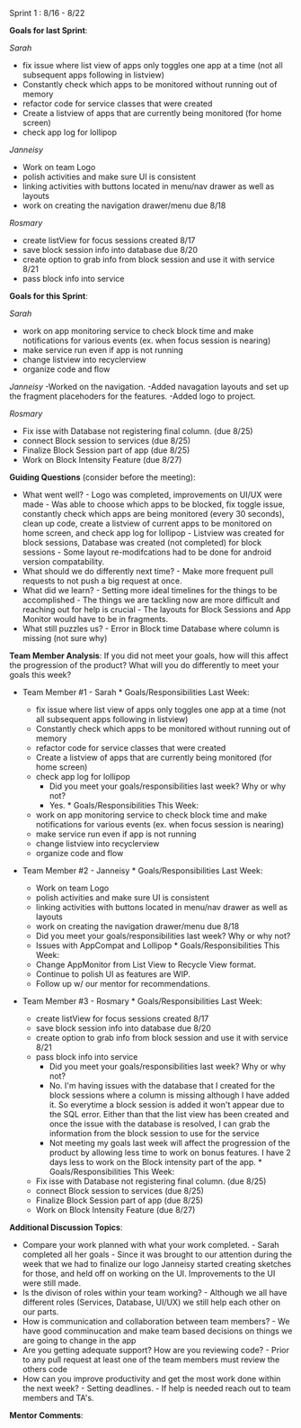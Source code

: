 Sprint 1 : 8/16 - 8/22

**Goals for last Sprint**:

*Sarah* 
  - fix issue where list view of apps only toggles one app at a time (not all subsequent apps following in listview)
  - Constantly check which apps to be monitored without running out of memory
  - refactor code for service classes that were created
  - Create a listview of apps that are currently being monitored (for home screen)
  - check app log for lollipop
  
*Janneisy*
  - Work on team Logo
  - polish activities and make sure UI is consistent
  - linking activities with buttons located in menu/nav drawer as well as layouts
  - work on creating the navigation drawer/menu due 8/18
  
*Rosmary*
  - create listView for focus sessions created 8/17
  - save block session info into database due 8/20
  - create option to grab info from block session and use it with service 8/21
  - pass block info into service

**Goals for this Sprint**:

*Sarah*
  - work on app monitoring service to check block time and make notifications for various events (ex. when focus session is nearing)
  - make service run even if app is not running
  - change listview into recyclerview
  - organize code and flow
  
*Janneisy*
  -Worked on the navigation.
  -Added navagation layouts and set up the fragment placehoders for the features.
  -Added logo to project. 
   
*Rosmary*
  - Fix isse with Database not registering final column. (due 8/25)
  - connect Block session to services (due 8/25)
  - Finalize Block Session part of app (due 8/25)
  - Work on Block Intensity Feature (due 8/27)

**Guiding Questions** (consider before the meeting):

  *  What went well?
    - Logo was completed, improvements on UI/UX were made
    - Was able to choose which apps to be blocked, fix toggle issue, constantly check which apps are being monitored (every 30 seconds), clean up code, create a listview of current apps to be monitored on home screen, and check app log for lollipop
    - Listview was created for block sessions, Database was created (not completed) for block sessions
    - Some layout re-modifcations had to be done for android version compatability. 
  *  What should we do differently next time?
    - Make more frequent pull requests to not push a big request at once. 
  *  What did we learn?
    - Setting more ideal timelines for the things to be accomplished
    - The things we are tackling now are more difficult and reaching out for help is crucial
    - The layouts for Block Sessions and App Monitor would have to be in fragments. 
  *  What still puzzles us?
    - Error in Block time Database where column is missing (not sure why)
    
 
**Team Member Analysis**:
If you did not meet your goals, how will this affect the progression of the product? What will you do differently to meet your goals this week?

  *  Team Member #1 - Sarah
    * Goals/Responsibilities Last Week:
      - fix issue where list view of apps only toggles one app at a time (not all subsequent apps following in listview)
      - Constantly check which apps to be monitored without running out of memory
      - refactor code for service classes that were created
      - Create a listview of apps that are currently being monitored (for home screen)
      - check app log for lollipop
        * Did you meet your goals/responsibilities last week? Why or why not?
        - Yes. 
    * Goals/Responsibilities This Week:
      - work on app monitoring service to check block time and make notifications for various events (ex. when focus session is nearing)
      - make service run even if app is not running
      - change listview into recyclerview
      - organize code and flow
  
  
  *  Team Member #2 - Janneisy
    * Goals/Responsibilities Last Week:
      - Work on team Logo
      - polish activities and make sure UI is consistent
      - linking activities with buttons located in menu/nav drawer as well as layouts
      - work on creating the navigation drawer/menu due 8/18
       * Did you meet your goals/responsibilities last week? Why or why not?
        - Issues with AppCompat and Lollipop
    * Goals/Responsibilities This Week:
      - Change AppMonitor from List View to Recycle View format.
      - Continue to polish UI as features are WIP.
      - Follow up w/ our mentor for recommendations.

  *  Team Member #3 - Rosmary
    * Goals/Responsibilities Last Week:
      - create listView for focus sessions created 8/17
      - save block session info into database due 8/20
      - create option to grab info from block session and use it with service 8/21
      - pass block info into service
        * Did you meet your goals/responsibilities last week? Why or why not?
        - No. I'm having issues with the database that I created for the block sessions where a column is missing although I have added it. So everytime a block session is added it won't appear due to the SQL error. Either than that the list view has been created and once the issue with the database is resolved, I can grab the information from the block session to use for the service
        - Not meeting my goals last week will affect the progression of the product by allowing less time to work on bonus features. I have 2 days less to work on the Block intensity part of the app.
    * Goals/Responsibilities This Week:
      - Fix isse with Database not registering final column. (due 8/25)
      - connect Block session to services (due 8/25)
      - Finalize Block Session part of app (due 8/25)
      - Work on Block Intensity Feature (due 8/27)


**Additional Discussion Topics**:

  *  Compare your work planned with what your work completed. 
    - Sarah completed all her goals
    - Since it was brought to our attention during the week that we had to finalize our logo Janneisy started creating sketches for those, and held off on working on the UI. Improvements to the UI were still made.
  *  Is the divison of roles within your team working?
    - Although we all have different roles (Services, Database, UI/UX) we still help each other on our parts.
  *  How is communication and collaboration between team members?
    - We have good comminucation and make team based decisions on things we are going to change in the app
  *  Are you getting adequate support? How are you reviewing code?
    - Prior to any pull request at least one of the team members must review the others code
  *  How can you improve productivity and get the most work done within the next week?
    - Setting deadlines. 
    - If help is needed reach out to team members and TA's.

**Mentor Comments**:
